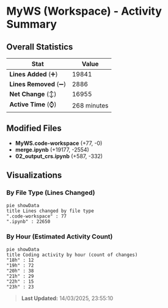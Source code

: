 # MyWS (Workspace) - Activity Summary 

## Overall Statistics

| Stat                   | Value                                                             |
| ---------------------- | ----------------------------------------------------------------- |
| **Lines Added** (➕)   | 19841                                          |
| **Lines Removed** (➖) | 2886                                        |
| **Net Change** (↕)    | 16955                |
| **Active Time** (⌚)   | 268 minutes |


## Modified Files
- **MyWS.code-workspace** (+77, -0)
- **merge.ipynb** (+19177, -2554)
- **02_output_crs.ipynb** (+587, -332)

## Visualizations

### By File Type (Lines Changed)

```mermaid
pie showData
title Lines changed by file type
".code-workspace" : 77
".ipynb" : 22650
```

### By Hour (Estimated Activity Count)

```mermaid
pie showData
title Coding activity by hour (count of changes)
"18h" : 12
"19h" : 72
"20h" : 38
"21h" : 29
"22h" : 15
"23h" : 23
```


> **Last Updated:** 14/03/2025, 23:55:10